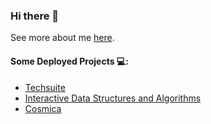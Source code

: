 ### Hi there 👋
See more about me <a href="https://timz.dev">here</a>.

#### Some Deployed Projects 💻:
- <a href="https://techsuite.dev">Techsuite</a>
- <a href="https://data-structures.xyz">Interactive Data Structures and Algorithms</a>
- <a href="https://tymotex.github.io/cosmica/">Cosmica</a>

<!--
**Tymotex/Tymotex** is a ✨ _special_ ✨ repository because its `README.md` (this file) appears on your GitHub profile.

Here are some ideas to get you started:

- 🔭 I’m currently working on ...
- 🌱 I’m currently learning ...
- 👯 I’m looking to collaborate on ...
- 🤔 I’m looking for help with ...
- 💬 Ask me about ...
- 📫 How to reach me: ...
- 😄 Pronouns: ...
- ⚡ Fun fact: ...
-->
